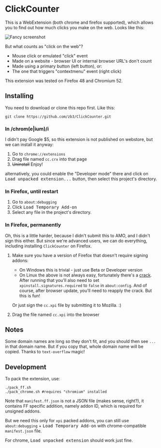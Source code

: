# ClickCounter

This is a WebExtension (both chrome and firefox supported), which allows you to find out how much clicks you make on the web. Looks like this:

![Fancy screenshot](https://github.com/zb3/ClickCounter/raw/master/screenshot.png)

But what counts as "click on the web"?

* Mouse click or emulated "click" event
* Made on a website - browser UI or internal browser URL's don't count
* Made using a primary button (left button), or:
* The one that triggers "contextmenu" event (right click)

This extension was tested on Firefox 48 and Chromium 52.

## Installing 

You need to download or clone this repo first. Like this:
```
git clone https://github.com/zb3/ClickCounter.git
```

### In /chrom(e|ium)/i

I didn't pay Google $5, so this extension is not published on webstore, but we can install it anyway:

1. Go to `chrome://extensions`
2. Drag file named `cc.crx` into that page
3. ~~Uninstall~~ Enjoy!

alternatively, you could enable the "Developer mode" there and click on <kbd>Load unpacked extension...</kbd> button, then select this project's directory.

### In Firefox, until restart

1. Go to `about:debugging`
2. Click <kbd>Load Temporary Add-on</kbd>
3. Select any file in the project's directory.

### In Firefox, permanently

Oh, this is a little harder, because I didn't submit this to AMO, and I didn't sign this either. But since we're advanced users, we can do everything, including installing `ClickCounter` on Firefox.

1. Make sure you have a version of Firefox that doesn't require signing addons:
   * On Windows this is trivial - just use Beta or Developer version
   * On Linux the above is not always easy, fortunately there's a [crack](https://gist.github.com/zb3/cfbb94e45d9318adcb63051a66a586ea). After running that you'll also need to set `xpinstall.signatures.required` to `false` in `about:config`. And of course, after browser update, you'll need to reapply the crack. But this is fun!

   Or just sign the `cc.xpi` file by submitting it to Mozilla. :)

2. Drag the file named `cc.xpi` into the browser

## Notes

Some domain names are long so they don't fit, and you should then see `...` in that domain name. But if you copy that, whole domain name will be copied. Thanks to `text-overflow` magic!

## Development

To pack the extension, use:
```
./pack_ff.sh
./pack_chrome.sh #requires "chromium" installed
```

Note that `manifest.ff.json` is not a JSON file (makes sense, right?), it contains FF specific addition, namely addon ID, which is required for unsigned addons.

But we need this only for `xpi` packed addons, you can still use `about:debugging`  + <kbd>Load Temporary Add-on</kbd> with chrome-compatible `manifest.json` file.

For chrome, <kbd>Load unpacked extension</kbd> should work just fine.